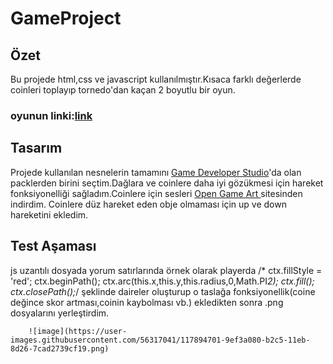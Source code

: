 # GameProject
 ## Özet
 
Bu projede html,css ve javascript kullanılmıştır.Kısaca farklı değerlerde coinleri toplayıp tornedo'dan kaçan 2 boyutlu bir oyun.
### oyunun linki:[link](http://airplanecoingame.eu5.org)

## Tasarım
Projede kullanılan nesnelerin tamamını [Game Developer Studio](https://www.gamedeveloperstudio.com/index.php?orderby=priceup&resultsperpage=25 "Game Developer Studio")'da olan packlerden birini seçtim.Dağlara ve coinlere daha iyi gözükmesi için hareket fonksiyonelliği sağladım.Coinlere için sesleri [Open Game Art ](https://opengameart.org/art-search-advanced?keys=coin&title=&field_art_tags_tid_op=or&field_art_tags_tid=&name=&field_art_type_tid%5B%5D=13&sort_by=count&sort_order=DESC&items_per_page=24&Collection=) sitesinden indirdim. Coinlere düz hareket eden obje olmaması için up ve down hareketini ekledim.
## Test Aşaması

js uzantılı dosyada yorum satırlarında örnek olarak playerda
   /* ctx.fillStyle = 'red';
   ctx.beginPath();
   ctx.arc(this.x,this.y,this.radius,0,Math.PI*2);
   ctx.fill();
   ctx.closePath();*/ 
        şeklinde daireler oluşturup o taslağa fonksiyonellik(coine değince skor artması,coinin kaybolması vb.) ekledikten sonra .png dosyalarını yerleştirdim.
        
        ![image](https://user-images.githubusercontent.com/56317041/117894701-9ef3a080-b2c5-11eb-8d26-7cad2739cf19.png)



